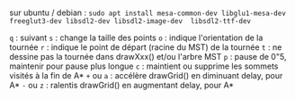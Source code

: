 # ️

sur ubuntu / debian : `sudo apt install mesa-common-dev libglu1-mesa-dev freeglut3-dev libsdl2-dev libsdl2-image-dev  libsdl2-ttf-dev`

`q` : suivant
`s` : change la taille des points
`o` : indique l'orientation de la tournée
`r` : indique le point de départ (racine du MST) de la tournée
`t` : ne dessine pas la tournée dans drawXxx() et/ou l'arbre MST
`p` : pause de 0"5, maintenir pour pause plus longue
`c` : maintient ou supprime les sommets visités à la fin de A*
`+` ou `a` : accélère drawGrid() en diminuant delay, pour A*
`-` ou `z` : ralentis drawGrid() en augmentant delay, pour A*
